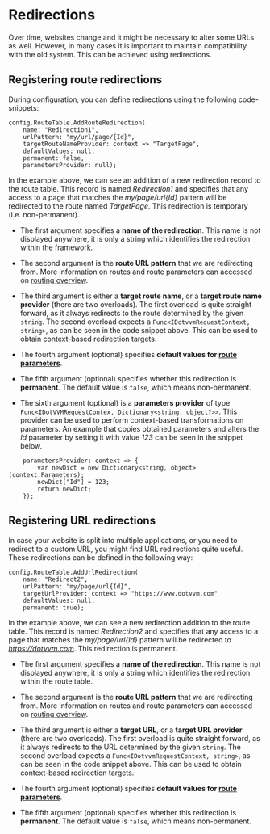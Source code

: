 # Redirections

Over time, websites change and it might be necessary to alter some URLs as well. However, in many cases it is important to maintain compatibility with the old system. This can be achieved using redirections.

## Registering route redirections

During configuration, you can define redirections using the following code-snippets:

```CSHARP
config.RouteTable.AddRouteRedirection(
    name: "Redirection1", 
    urlPattern: "my/url/page/{Id}", 
    targetRouteNameProvider: context => "TargetPage",
    defaultValues: null,
    permanent: false,
    parametersProvider: null);
```

In the example above, we can see an addition of a new redirection record to the route table. This record is named *Redirection1* and specifies that any access to a page that matches the *my/page/url{Id}* pattern will be redirected to the route named *TargetPage*. This redirection is temporary (i.e. non-permanent).

+ The first argument specifies a **name of the redirection**. This name is not displayed anywhere, it is only a string which identifies the redirection within the framework.

+ The second argument is the **route URL pattern** that we are redirecting from. More information on routes and route parameters can accessed on [routing overview](/{branch}/pages/concepts/routing/overview).

+ The third argument is either a **target route name**, or a **target route name provider** (there are two overloads). The first overload is quite straight forward, as it always redirects to the route determined by the given `string`. The second overload expects a `Func<IDotvvmRequestContext, string>`, as can be seen in the code snippet above. This can be used to obtain context-based redirection targets.

+ The fourth argument (optional) specifies **default values for [route parameters](parameters)**.

+ The fifth argument (optional) specifies whether this redirection is **permanent**. The default value is `false`, which means non-permanent.

+ The sixth argument (optional) is a **parameters provider** of type `Func<IDotVVMRequestContex, Dictionary<string, object?>>`. This provider can be used to perform context-based transformations on parameters. An example that copies obtained parameters and alters the *Id* parameter by setting it with value *123* can be seen in the snippet below.

```CSHARP
    parametersProvider: context => {
        var newDict = new Dictionary<string, object>(context.Parameters);
        newDict["Id"] = 123;
        return newDict;
    });
```

## Registering URL redirections

In case your website is split into multiple applications, or you need to redirect to a custom URL, you might find URL redirections quite useful. These redirections can be defined in the following way:

```CSHARP
config.RouteTable.AddUrlRedirection(
    name: "Redirect2", 
    urlPattern: "my/page/url{Id}", 
    targetUrlProvider: context => "https://www.dotvvm.com"
    defaultValues: null,
    permanent: true);
```

In the example above, we can see a new redirection addition to the route table. This record is named *Redirection2* and specifies that any access to a page that matches the *my/page/url{Id}* pattern will be redirected to *https://dotvvm.com*. This redirection is permanent.

+ The first argument specifies a **name of the redirection**. This name is not displayed anywhere, it is only a string which identifies the redirection within the route table.

+ The second argument is the **route URL pattern** that we are redirecting from. More information on routes and route parameters can accessed on [routing overview](/{branch}/pages/concepts/routing/overview).

+ The third argument is either a **target URL**, or a **target URL provider** (there are two overloads). The first overload is quite straight forward, as it always redirects to the URL determined by the given `string`. The second overload expects a `Func<IDotvvmRequestContext, string>`, as can be seen in the code snippet above. This can be used to obtain context-based redirection targets.

+ The fourth argument (optional) specifies **default values for [route parameters](parameters)**.

+ The fifth argument (optional) specifies whether this redirection is **permanent**. The default value is `false`, which means non-permanent.

